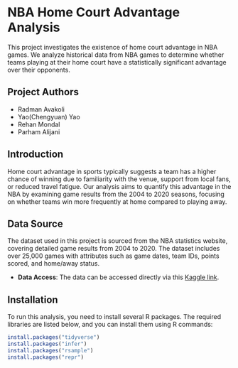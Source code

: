 # NBA Home Court Advantage Analysis

This project investigates the existence of home court advantage in NBA games. We analyze historical data from NBA games to determine whether teams playing at their home court have a statistically significant advantage over their opponents.

## Project Authors
- Radman Avakoli
- Yao(Chengyuan) Yao
- Rehan Mondal
- Parham Alijani

## Introduction
Home court advantage in sports typically suggests a team has a higher chance of winning due to familiarity with the venue, support from local fans, or reduced travel fatigue. Our analysis aims to quantify this advantage in the NBA by examining game results from the 2004 to 2020 seasons, focusing on whether teams win more frequently at home compared to playing away.

## Data Source
The dataset used in this project is sourced from the NBA statistics website, covering detailed game results from 2004 to 2020. The dataset includes over 25,000 games with attributes such as game dates, team IDs, points scored, and home/away status.

- **Data Access**: The data can be accessed directly via this [Kaggle link](https://www.kaggle.com/datasets/nathanlauga/nba-games).

## Installation
To run this analysis, you need to install several R packages. The required libraries are listed below, and you can install them using R commands:

```r
install.packages("tidyverse")
install.packages("infer")
install.packages("rsample")
install.packages("repr")
